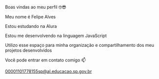 Boas vindas ao meu perfil 🤓😎

Meu nome é Felipe Alves

Estou estudando na Alura

Estou me desenvolvendo na linguagem JavaScript

Utilizo esse espaço para minha organização e compartilhamento dos meu projetos desenvolvidos

Você pode entrar em contato comigo 📫

00001101778155sp@al.educacao.sp.gov.br
